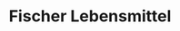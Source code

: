 ---
title: "Fischer Lebensmittel"
url: /uebigau-wahrenbrueck/fischer-lebensmittel/
shop: Lebensmittel
---